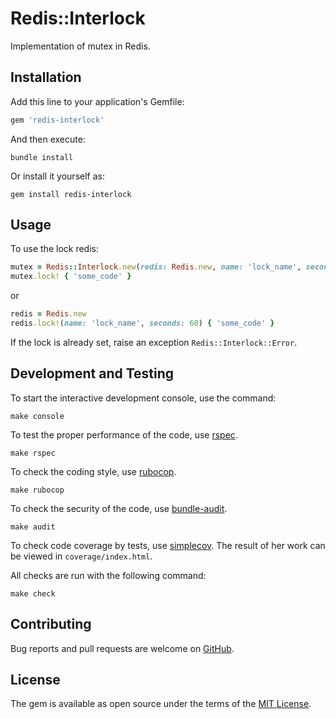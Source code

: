 # Redis::Interlock
Implementation of mutex in Redis.

## Installation

Add this line to your application's Gemfile:

```ruby
gem 'redis-interlock'
```

And then execute:

    bundle install

Or install it yourself as:

    gem install redis-interlock

## Usage

To use the lock redis:
```ruby
mutex = Redis::Interlock.new(redis: Redis.new, name: 'lock_name', seconds: 60)
mutex.lock! { 'some_code' }
```
or
```ruby
redis = Redis.new
redis.lock!(name: 'lock_name', seconds: 60) { 'some_code' }
```

If the lock is already set, raise an exception `Redis::Interlock::Error`.

## Development and Testing

To start the interactive development console, use the command:

    make console

To test the proper performance of the code, use [rspec](https://rubygems.org/gems/rspec).

    make rspec

To check the coding style, use [rubocop](https://rubygems.org/gems/rubocop).

    make rubocop

To check the security of the code, use [bundle-audit](https://rubygems.org/gems/bundle-audit).
    
    make audit

To check code coverage by tests, use [simplecov](https://rubygems.org/gems/simplecov). The result of her work can be viewed in `coverage/index.html`.

All checks are run with the following command:

    make check

## Contributing

Bug reports and pull requests are welcome on [GitHub](https://github.com/underluns/redis-interlock).

## License

The gem is available as open source under the terms of the [MIT License](https://opensource.org/licenses/MIT).
